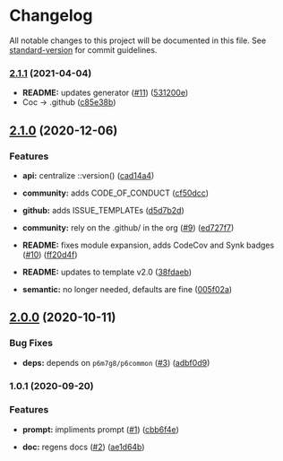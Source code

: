 # Changelog

All notable changes to this project will be documented in this file. See [standard-version](https://github.com/conventional-changelog/standard-version) for commit guidelines.

### [2.1.1](https://github.com/p6m7g8/p6helm/compare/v2.1.0...v2.1.1) (2021-04-04)


* **README:** updates generator ([#11](https://github.com/p6m7g8/p6helm/issues/11)) ([531200e](https://github.com/p6m7g8/p6helm/commit/531200e831a8d8c75e8c0cf1d242b9ddf4df56d7))
* Coc -> .github ([c85e38b](https://github.com/p6m7g8/p6helm/commit/c85e38b00f3169986776a253a6fa7977331bd79e))

## [2.1.0](https://github.com/p6m7g8/p6helm/compare/v2.0.0...v2.1.0) (2020-12-06)


### Features

* **api:** centralize ::version() ([cad14a4](https://github.com/p6m7g8/p6helm/commit/cad14a4dea348ac00bab30c9b68e4e61fc9ca83a))
* **community:** adds CODE_OF_CONDUCT ([cf50dcc](https://github.com/p6m7g8/p6helm/commit/cf50dcc185cfa91d507962d00f96558648534c9d))
* **github:** adds ISSUE_TEMPLATEs ([d5d7b2d](https://github.com/p6m7g8/p6helm/commit/d5d7b2d090f419037a3eeee83a147f652225043d))


* **community:** rely on the .github/ in the org ([#9](https://github.com/p6m7g8/p6helm/issues/9)) ([ed727f7](https://github.com/p6m7g8/p6helm/commit/ed727f77b18f6cd56256e43dc30aded169b20f8e))
* **README:** fixes module expansion, adds CodeCov and Synk badges ([#10](https://github.com/p6m7g8/p6helm/issues/10)) ([ff20d4f](https://github.com/p6m7g8/p6helm/commit/ff20d4f800d3f2625cc533b042ea7e5a899e14b8))
* **README:** updates to template v2.0 ([38fdaeb](https://github.com/p6m7g8/p6helm/commit/38fdaeb170068d235c33a1ad8d44c6abd60c63a0))
* **semantic:** no longer needed, defaults are fine ([005f02a](https://github.com/p6m7g8/p6helm/commit/005f02a3228cf4c3416dcf60cde27f15c71d00e5))

## [2.0.0](https://github.com/p6m7g8/p6helm/compare/v1.0.1...v2.0.0) (2020-10-11)


### Bug Fixes

* **deps:** depends on `p6m7g8/p6common` ([#3](https://github.com/p6m7g8/p6helm/issues/3)) ([adbf0d9](https://github.com/p6m7g8/p6helm/commit/adbf0d936e244b468af2400694e6f6d6db733c07))

### 1.0.1 (2020-09-20)


### Features

* **prompt:** impliments prompt ([#1](https://github.com/p6m7g8/p6helm/issues/1)) ([cbb6f4e](https://github.com/p6m7g8/p6helm/commit/cbb6f4e2bdd9f144ae48c483171ccec4382ed3ce))


* **doc:** regens docs ([#2](https://github.com/p6m7g8/p6helm/issues/2)) ([ae1d64b](https://github.com/p6m7g8/p6helm/commit/ae1d64b4331275fe9ec9d6590b204084ed903003))
